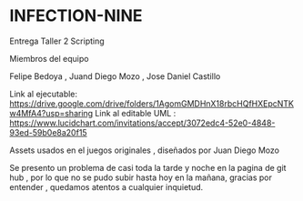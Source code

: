 # INFECTION-NINE

Entrega Taller 2 Scripting

Miembros del equipo 

Felipe Bedoya ,
Juand Diego Mozo , 
Jose Daniel Castillo

Link al ejecutable: https://drive.google.com/drive/folders/1AgomGMDHnX18rbcHQfHXEpcNTKw4MfA4?usp=sharing
Link al editable UML : https://www.lucidchart.com/invitations/accept/3072edc4-52e0-4848-93ed-59b0e8a20f15


Assets usados en el juegos
originales , diseñados por Juan Diego Mozo

Se presento un problema de casi toda la tarde y noche en la pagina de git hub , por lo que no se pudo subir hasta hoy en la mañana,
gracias por entender , quedamos atentos a cualquier inquietud.
